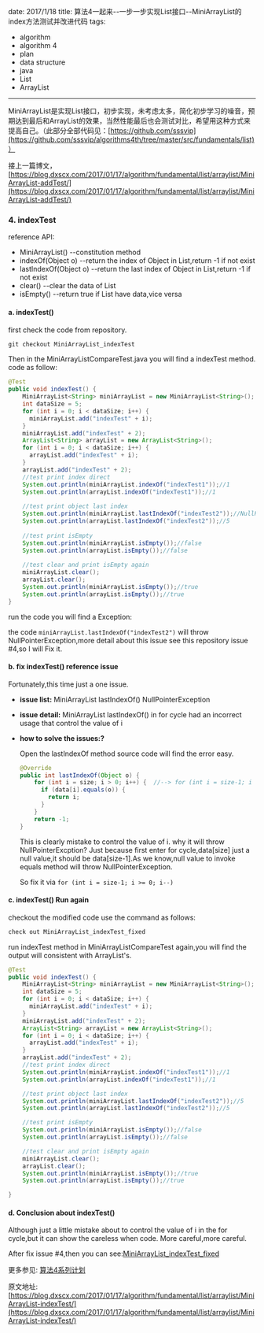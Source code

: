 date: 2017/1/18
title: 算法4一起来--一步一步实现List接口--MiniArrayList的index方法测试并改进代码
tags: 
- algorithm
- algorithm 4
- plan
- data structure
- java
- List
- ArrayList
---

MiniArrayList是实现List接口，初步实现，未考虑太多，简化初步学习的噪音，预期达到最后和ArrayList的效果，当然性能最后也会测试对比，希望用这种方式来提高自己。（此部分全部代码见：[https://github.com/sssvip](https://github.com/sssvip/algorithms4th/tree/master/src/fundamentals/list)）

接上一篇博文，[https://blog.dxscx.com/2017/01/17/algorithm/fundamental/list/arraylist/MiniArrayList-addTest/](https://blog.dxscx.com/2017/01/17/algorithm/fundamental/list/arraylist/MiniArrayList-addTest/)

<!-- more -->

<div id="google_translate_element"></div>

### 4. indexTest
 reference API: 

 - MiniArrayList()  --constitution method
 - indexOf(Object o) --return the index of Object in List,return -1 if not exist
 - lastIndexOf(Object o)  --return the last index of Object in List,return -1 if not exist
 - clear() --clear the data of List
 - isEmpty() --return true if List have data,vice versa 

#### a. indexTest()

first check the code from repository.

```java
git checkout MiniArrayList_indexTest
```

Then in the MiniArrayListCompareTest.java you will find a indexTest method. code as follow:

```java
@Test
public void indexTest() {
    MiniArrayList<String> miniArrayList = new MiniArrayList<String>();
    int dataSize = 5;
    for (int i = 0; i < dataSize; i++) {
      miniArrayList.add("indexTest" + i);
    }
    miniArrayList.add("indexTest" + 2);
    ArrayList<String> arrayList = new ArrayList<String>();
    for (int i = 0; i < dataSize; i++) {
      arrayList.add("indexTest" + i);
    }
    arrayList.add("indexTest" + 2);
    //test print index direct
    System.out.println(miniArrayList.indexOf("indexTest1"));//1
    System.out.println(arrayList.indexOf("indexTest1"));//1
    
    //test print object last index
    System.out.println(miniArrayList.lastIndexOf("indexTest2"));//NullPointerException 
    System.out.println(arrayList.lastIndexOf("indexTest2"));//5
    
    //test print isEmpty
    System.out.println(miniArrayList.isEmpty());//false
    System.out.println(arrayList.isEmpty());//false
    
    //test clear and print isEmpty again
    miniArrayList.clear();
    arrayList.clear();
    System.out.println(miniArrayList.isEmpty());//true
    System.out.println(arrayList.isEmpty());//true
}
```

run the code you will find a Exception:

the code `miniArrayList.lastIndexOf("indexTest2")` will throw NullPointerException,more detail about this issue see this repository issue #4,so I will Fix it.

#### b. fix indexTest() reference issue
Fortunately,this time just a one issue.

- **issue list:**
MiniArrayList lastIndexOf() NullPointerException

- **issue detail:**
MiniArrayList lastIndexOf() in for cycle had an incorrect usage that control the value of i

- **how to solve the issues:?** 

    Open the lastIndexOf method source code will find the error easy.

    ```java
    @Override
    public int lastIndexOf(Object o) {
        for (int i = size; i > 0; i++) {  //--> for (int i = size-1; i >= 0; i--)
          if (data[i].equals(o)) {
            return i;
          }
        }
        return -1;
    }
    ```
    This is clearly mistake to control the value of i. why it will throw NullPointerExcption? Just because first enter for cycle,data[size] just a null value,it should be data[size-1].As we know,null value to invoke equals method will throw NullPointerException.

    So fix it via `for (int i = size-1; i >= 0; i--)`

#### c. indexTest() Run again

checkout the modified code use the command as follows:
```java
check out MiniArrayList_indexTest_fixed
```

run indexTest method in MiniArrayListCompareTest again,you will find the output will consistent with ArrayList's. 

```java
@Test
public void indexTest() {
    MiniArrayList<String> miniArrayList = new MiniArrayList<String>();
    int dataSize = 5;
    for (int i = 0; i < dataSize; i++) {
      miniArrayList.add("indexTest" + i);
    }
    miniArrayList.add("indexTest" + 2);
    ArrayList<String> arrayList = new ArrayList<String>();
    for (int i = 0; i < dataSize; i++) {
      arrayList.add("indexTest" + i);
    }
    arrayList.add("indexTest" + 2);
    //test print index direct
    System.out.println(miniArrayList.indexOf("indexTest1"));//1
    System.out.println(arrayList.indexOf("indexTest1"));//1

    //test print object last index
    System.out.println(miniArrayList.lastIndexOf("indexTest2"));//5
    System.out.println(arrayList.lastIndexOf("indexTest2"));//5

    //test print isEmpty
    System.out.println(miniArrayList.isEmpty());//false
    System.out.println(arrayList.isEmpty());//false

    //test clear and print isEmpty again
    miniArrayList.clear();
    arrayList.clear();
    System.out.println(miniArrayList.isEmpty());//true
    System.out.println(arrayList.isEmpty());//true

}
```


#### d. Conclusion about indexTest()
Although just a little mistake about to control the value of i in the for cycle,but it can show the careless when code.
More careful,more careful.


After fix issue #4,then you can see:[MiniArrayList_indexTest_fixed](https://github.com/sssvip/algorithms4th/tree/MiniArrayList_indexTest_fixed)

更多参见: [算法4系列计划](https://blog.dxscx.com/2017/01/12/algorithm/plan/)

原文地址: [https://blog.dxscx.com/2017/01/17/algorithm/fundamental/list/arraylist/MiniArrayList-indexTest/](https://blog.dxscx.com/2017/01/17/algorithm/fundamental/list/arraylist/MiniArrayList-indexTest/)

